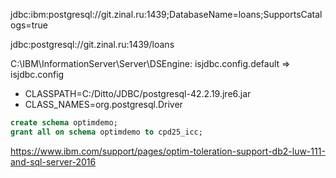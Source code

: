 jdbc:ibm:postgresql://git.zinal.ru:1439;DatabaseName=loans;SupportsCatalogs=true

jdbc:postgresql://git.zinal.ru:1439/loans

C:\IBM\InformationServer\Server\DSEngine:
  isjdbc.config.default => isjdbc.config

+ CLASSPATH=C:/Ditto/JDBC/postgresql-42.2.19.jre6.jar
+ CLASS_NAMES=org.postgresql.Driver

```sql
create schema optimdemo;
grant all on schema optimdemo to cpd25_icc;
```

<https://www.ibm.com/support/pages/optim-toleration-support-db2-luw-111-and-sql-server-2016>
